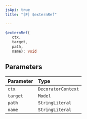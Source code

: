 ```yaml
---
jsApi: true
title: "[F] $externRef"

---
```

```ts
$externRef(
   ctx, 
   target, 
   path, 
   name): void
```

## Parameters

| Parameter | Type |
| :------ | :------ |
| `ctx` | `DecoratorContext` |
| `target` | `Model` |
| `path` | `StringLiteral` |
| `name` | `StringLiteral` |
